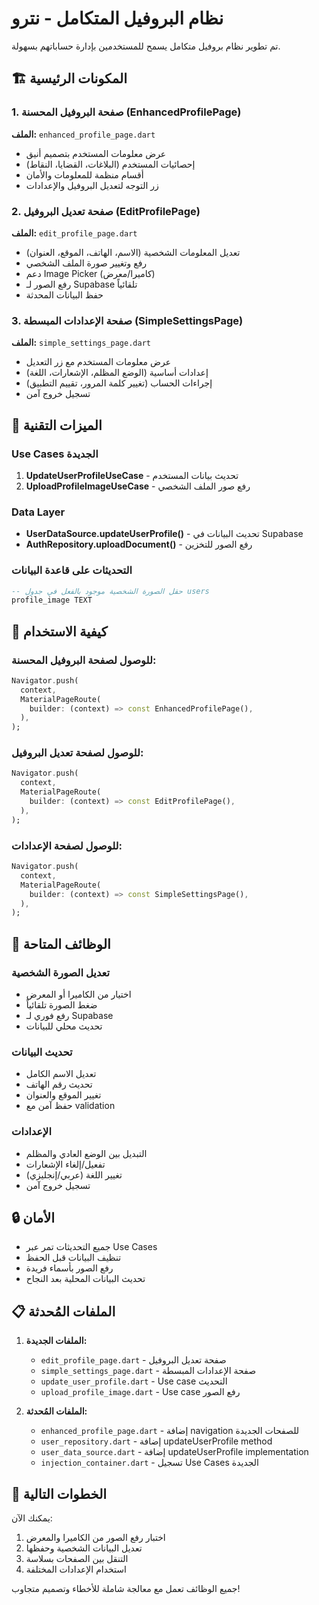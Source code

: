 # نظام البروفيل المتكامل - نترو

تم تطوير نظام بروفيل متكامل يسمح للمستخدمين بإدارة حساباتهم بسهولة.

## 🏗️ المكونات الرئيسية

### 1. صفحة البروفيل المحسنة (EnhancedProfilePage)
**الملف:** `enhanced_profile_page.dart`
- عرض معلومات المستخدم بتصميم أنيق
- إحصائيات المستخدم (البلاغات، القضايا، النقاط)
- أقسام منظمة للمعلومات والأمان
- زر التوجه لتعديل البروفيل والإعدادات

### 2. صفحة تعديل البروفيل (EditProfilePage)
**الملف:** `edit_profile_page.dart`
- تعديل المعلومات الشخصية (الاسم، الهاتف، الموقع، العنوان)
- رفع وتغيير صورة الملف الشخصي
- دعم Image Picker (كاميرا/معرض)
- رفع الصور لـ Supabase تلقائياً
- حفظ البيانات المحدثة

### 3. صفحة الإعدادات المبسطة (SimpleSettingsPage)
**الملف:** `simple_settings_page.dart`
- عرض معلومات المستخدم مع زر التعديل
- إعدادات أساسية (الوضع المظلم، الإشعارات، اللغة)
- إجراءات الحساب (تغيير كلمة المرور، تقييم التطبيق)
- تسجيل خروج آمن

## 🔧 الميزات التقنية

### Use Cases الجديدة
1. **UpdateUserProfileUseCase** - تحديث بيانات المستخدم
2. **UploadProfileImageUseCase** - رفع صور الملف الشخصي

### Data Layer
- **UserDataSource.updateUserProfile()** - تحديث البيانات في Supabase
- **AuthRepository.uploadDocument()** - رفع الصور للتخزين

### التحديثات على قاعدة البيانات
```sql
-- حقل الصورة الشخصية موجود بالفعل في جدول users
profile_image TEXT
```

## 📱 كيفية الاستخدام

### للوصول لصفحة البروفيل المحسنة:
```dart
Navigator.push(
  context,
  MaterialPageRoute(
    builder: (context) => const EnhancedProfilePage(),
  ),
);
```

### للوصول لصفحة تعديل البروفيل:
```dart
Navigator.push(
  context,
  MaterialPageRoute(
    builder: (context) => const EditProfilePage(),
  ),
);
```

### للوصول لصفحة الإعدادات:
```dart
Navigator.push(
  context,
  MaterialPageRoute(
    builder: (context) => const SimpleSettingsPage(),
  ),
);
```

## 🎯 الوظائف المتاحة

### تعديل الصورة الشخصية
- اختيار من الكاميرا أو المعرض
- ضغط الصورة تلقائياً
- رفع فوري لـ Supabase
- تحديث محلي للبيانات

### تحديث البيانات
- تعديل الاسم الكامل
- تحديث رقم الهاتف
- تغيير الموقع والعنوان
- حفظ آمن مع validation

### الإعدادات
- التبديل بين الوضع العادي والمظلم
- تفعيل/إلغاء الإشعارات  
- تغيير اللغة (عربي/إنجليزي)
- تسجيل خروج آمن

## 🔒 الأمان

- جميع التحديثات تمر عبر Use Cases
- تنظيف البيانات قبل الحفظ
- رفع الصور بأسماء فريدة
- تحديث البيانات المحلية بعد النجاح

## 📋 الملفات المُحدثة

1. **الملفات الجديدة:**
   - `edit_profile_page.dart` - صفحة تعديل البروفيل
   - `simple_settings_page.dart` - صفحة الإعدادات المبسطة
   - `update_user_profile.dart` - Use case التحديث
   - `upload_profile_image.dart` - Use case رفع الصور

2. **الملفات المُحدثة:**
   - `enhanced_profile_page.dart` - إضافة navigation للصفحات الجديدة
   - `user_repository.dart` - إضافة updateUserProfile method
   - `user_data_source.dart` - إضافة updateUserProfile implementation
   - `injection_container.dart` - تسجيل Use Cases الجديدة

## 🚀 الخطوات التالية

يمكنك الآن:
1. اختبار رفع الصور من الكاميرا والمعرض
2. تعديل البيانات الشخصية وحفظها
3. التنقل بين الصفحات بسلاسة
4. استخدام الإعدادات المختلفة

جميع الوظائف تعمل مع معالجة شاملة للأخطاء وتصميم متجاوب!